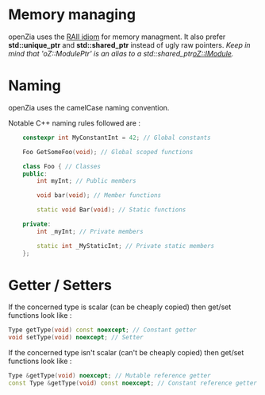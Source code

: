 # Memory managing
openZia uses the [RAII idiom](https://en.wikipedia.org/wiki/Resource_acquisition_is_initialization) for memory managment. It also prefer **std::unique_ptr** and **std::shared_ptr** instead of ugly raw pointers.
*Keep in mind that 'oZ::ModulePtr' is an alias to a std::shared_ptr<oZ::IModule>.*

# Naming
openZia uses the camelCase naming convention.

Notable C++ naming rules followed are :
```C++
    constexpr int MyConstantInt = 42; // Global constants

    Foo GetSomeFoo(void); // Global scoped functions

    class Foo { // Classes
    public:
        int myInt; // Public members

        void bar(void); // Member functions

        static void Bar(void); // Static functions

    private:
        int _myInt; // Private members

        static int _MyStaticInt; // Private static members
    };
```

# Getter / Setters
If the concerned type is scalar (can be cheaply copied) then get/set functions look like :
```C++
Type getType(void) const noexcept; // Constant getter
void setType(void) noexcept; // Setter
```

If the concerned type isn't scalar (can't be cheaply copied) then get/set functions look like :
```C++
Type &getType(void) noexcept; // Mutable reference getter
const Type &getType(void) const noexcept; // Constant reference getter
```